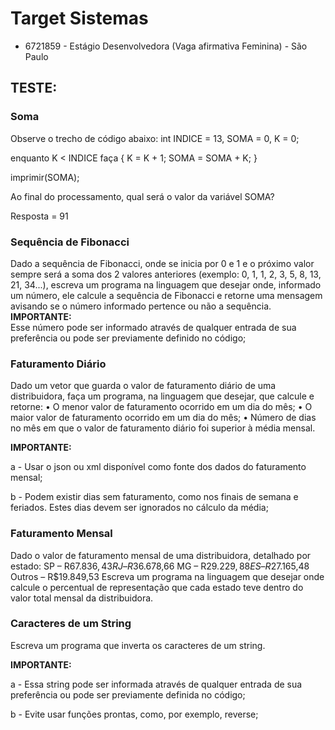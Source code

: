 # Target Sistemas
* 6721859 - Estágio Desenvolvedora (Vaga afirmativa Feminina) - São Paulo

## TESTE: 

### Soma
Observe o trecho de código abaixo:
int INDICE = 13, SOMA = 0, K = 0;

enquanto K < INDICE faça { K = K + 1; SOMA = SOMA + K; }

imprimir(SOMA);

Ao final do processamento, qual será o valor da variável SOMA? 

Resposta = 91

### Sequência de Fibonacci
Dado a sequência de Fibonacci, onde se inicia por 0 e 1 e o próximo valor sempre será a soma dos 2 valores anteriores (exemplo: 0, 1, 1, 2, 3, 5, 8, 13, 21, 34...), escreva um programa na linguagem que desejar onde, informado um número, ele calcule a sequência de Fibonacci e retorne uma mensagem avisando se o número informado pertence ou não a sequência.  
**IMPORTANTE:**  
Esse número pode ser informado através de qualquer entrada de sua preferência ou pode ser previamente definido no código;   

### Faturamento Diário
Dado um vetor que guarda o valor de faturamento diário de uma distribuidora, faça um programa, na linguagem que desejar, que calcule e retorne: • O menor valor de faturamento ocorrido em um dia do mês; • O maior valor de faturamento ocorrido em um dia do mês; • Número de dias no mês em que o valor de faturamento diário foi superior à média mensal. 

**IMPORTANTE:**  

a - Usar o json ou xml disponível como fonte dos dados do faturamento mensal; 

b - Podem existir dias sem faturamento, como nos finais de semana e feriados. Estes dias devem ser ignorados no cálculo da média;   


### Faturamento Mensal
Dado o valor de faturamento mensal de uma distribuidora, detalhado por estado:  SP – R$67.836,43 RJ – R$36.678,66 MG – R$29.229,88 ES – R$27.165,48 Outros – R$19.849,53  Escreva um programa na linguagem que desejar onde calcule o percentual de representação que cada estado teve dentro do valor total mensal da distribuidora.   


### Caracteres de um String
Escreva um programa que inverta os caracteres de um string.  

**IMPORTANTE:**  

a - Essa string pode ser informada através de qualquer entrada de sua preferência ou pode ser previamente definida no código; 

b - Evite usar funções prontas, como, por exemplo, reverse;